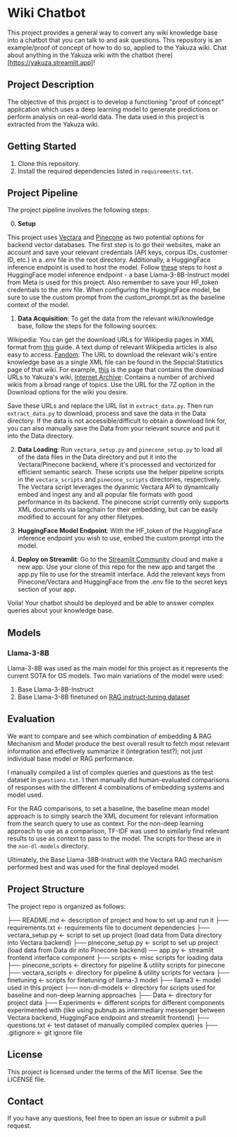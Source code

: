 # Wiki Chatbot

This project provides a general way to convert any wiki knowledge base into a chatbot that you can talk to and ask questions. This repository is an example/proof of concept of how to do so, applied to the Yakuza wiki. Chat about anything in the Yakuza wiki with the chatbot (here)[https://yakuza.streamlit.app]!

## Project Description

The objective of this project is to develop a functioning "proof of concept" application which uses a deep learning model to generate predictions or perform analysis on real-world data. The data used in this project is extracted from the Yakuza wiki.

## Getting Started

1. Clone this repository.
2. Install the required dependencies listed in `requirements.txt`.

## Project Pipeline

The project pipeline involves the following steps:

0. **Setup**

This project uses [Vectara](https://vectara.com/) and [Pinecone](https://www.pinecone.io/) as two potential options for backend vector databases. The first step is to go their websites, make an account and save your relevant credentials (API keys, corpus IDs, customer ID, etc.) in a .env file in the root directory. Additionally, a HuggingFace inference endpoint is used to host the model. Follow [these](https://huggingface.co/docs/inference-endpoints/en/guides/create_endpoint) steps to host a HuggingFace model inference endpoint - a base Llama-3-8B-Instruct model from Meta is used for this project. Also remember to save your HF_token credentials to the .env file. When configuring the HuggingFace model, be sure to use the custom prompt from the custom_prompt.txt as the baseline context of the model.

1. **Data Acquisition**: To get the data from the relevant wiki/knowledge base, follow the steps for the following sources:

Wikipedia: You can get the download URLs for Wikipedia pages in XML format from [this](https://en.wikipedia.org/wiki/Wikipedia:Database_download) guide. A text dump of relevant Wikipedia articles is also easy to access.
[Fandom](https://wikis.fandom.com/wiki/List_of_Wikia_wikis): The URL to download the relevant wiki's entire knowledge base as a single XML file can be found in the Sepcial:Statistics page of that wiki. For example, [this](https://yakuza.fandom.com/wiki/Special:Statistics) is the page that contains the download URLs to Yakuza's wiki,
[Internet Archive](https://archive.org/details/wikiteam?tab=collection): Contains a number of archived wikis from a broad range of topics. Use the URL for the 7Z option in the Download options for the wiki you desire.

Save these URLs and replace the URL list in `extract_data.py`.
Then run `extract_data.py` to download, process and save the data in the Data directory.
If the data is not accessible/difficult to obtain a download link for, you can also manually save the Data from your relevant source and put it into the Data directory.

2. **Data Loading**: Run `vectara_setup.py` and `pinecone_setup.py` to load all of the data files in the Data directory and put it into the Vectara/Pinecone backend, where it's processed and vectorized for efficient semantic search. These scripts use the helper pipeline scripts in the `vectara_scripts` and `pinecone_scripts` directories, respectively. The Vectara script leverages the dyanmic Vectara API to dynamically embed and ingest any and all popular file formats with good performance in its backend. The pinecone script currently only supports XML documents via langchain for their embedding, but can be easily modified to account for any other filetypes.

3. **HuggingFace Model Endpoint**: With the HF_token of the HuggingFace inference endpoint you wish to use, embed the custom prompt into the model. 

4. **Deploy on Streamlit**: Go to the [Streamlit Community](https://streamlit.io/cloud) cloud and make a new app. Use your clone of this repo for the new app and target the app.py file to use for the streamlit interface. Add the relevant keys from Pinecone/Vectara and HuggingFace from the .env file to the secret keys section of your app.

Voila! Your chatbot should be deployed and be able to answer complex queries about your knowledge base.

## Models

### Llama-3-8B

Llama-3-8B was used as the main model for this project as it represents the current SOTA for OS models. Two main variations of the model were used:

1. Base Llama-3-8B-Instruct
2. Base Llama-3-8B finetuned on [RAG instruct-tuning dataset](https://huggingface.co/datasets/llmware/rag_instruct_benchmark_tester) 

## Evaluation

We want to compare and see which combination of embedding & RAG Mechanism and Model produce the best overall result to fetch most relevant information and effectively summarize it (integration test?); not just individual base model or RAG performance.

I manually compiled a list of complex queries and questions as the test dataset in `questions.txt`. I then manually did human-evaluated comparisons of responses with the different 4 combinations of embedding systems and model used.

For the RAG comparisons, to set a baseline, the baseline mean model approach is to simply search the XML document for relevant information from the search query to use as context. For the non-deep learning approach to use as a comparison, TF-IDF was used to similarly find relevant results to use as context to pass to the model. The scripts for these are in the `non-dl-models` directory.

Ultimately, the Base Llama-38B-Instruct with the Vectara RAG mechanism performed best and was used for the final deployed model.

## Project Structure

The project repo is organized as follows:

├── README.md <- description of project and how to set up and run it
├── requirements.txt <- requirements file to document dependencies
├── vectara_setup.py <- script to set up project (load data from Data directory into Vectara backend)
├── pinecone_setup.py <- script to set up project (load data from Data dir into Pinecone backend)
── app.py <- streamlit frontend interface component
├── scripts <- misc scripts for loading data
├── pinecone_scripts <- directory for pipeline & utility scripts for pinecone
├── vectara_scripts <- directory for pipeline & utility scripts for vectara
├── finetuning <- scripts for finetuning of llama-3 model
├── llama3 <- model used in this project
├── non-dl-models <- directory for scripts used for baseline and non-deep learning approaches
├── Data <- directory for project data
├── Experiments <- different scripts for different components experimented with (like using pubnub as intermediary messenger between Vectara backend, HuggingFace endpoint and streamlit frontend)
├── questions.txt <- test dataset of manually compiled complex queries
├── .gitignore <- git ignore file

## License

This project is licensed under the terms of the MIT license. See the LICENSE file.

## Contact

If you have any questions, feel free to open an issue or submit a pull request.